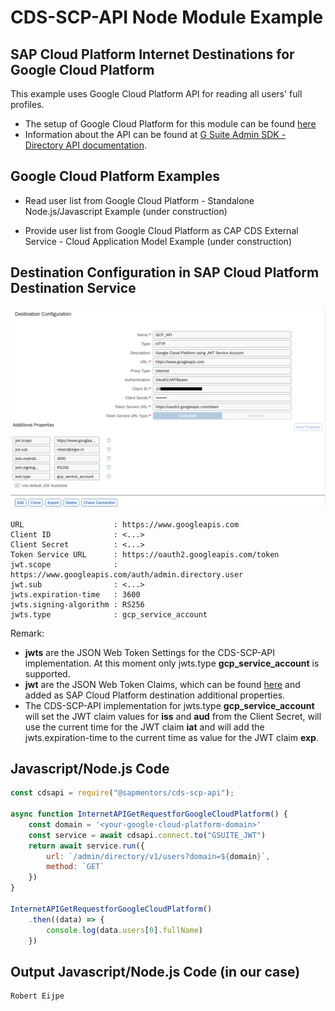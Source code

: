 # CDS-SCP-API Node Module Example

## SAP Cloud Platform Internet Destinations for Google Cloud Platform 
This example uses Google Cloud Platform API for reading all users' full profiles. 
- The setup of Google Cloud Platform for this module can be found [here](GoogleCloudPlatformConfiguration.md)
- Information about the API can be found at [G Suite Admin SDK - Directory API documentation](https://developers.google.com/admin-sdk/directory/v1/reference).

## Google Cloud Platform Examples
- Read user list from Google Cloud Platform - Standalone Node.js/Javascript Example (under construction)

- Provide user list from Google Cloud Platform as CAP CDS External Service - Cloud Application Model Example (under construction)

## Destination Configuration in SAP Cloud Platform Destination Service 

![Destination Configuration - Under Construction](./pictures/DestinationInternetForGoogleCloudPlatform.png)

```text
URL                    : https://www.googleapis.com
Client ID              : <...>
Client Secret          : <...>
Token Service URL      : https://oauth2.googleapis.com/token
jwt.scope              : https://www.googleapis.com/auth/admin.directory.user
jwt.sub                : <...>
jwts.expiration-time   : 3600
jwts.signing-algorithm : RS256
jwts.type              : gcp_service_account
```

Remark:
- **jwts** are the JSON Web Token Settings for the CDS-SCP-API implementation. At this moment only jwts.type **gcp_service_account** is supported.
- **jwt** are the JSON Web Token Claims, which can be found [here](https://www.iana.org/assignments/jwt/jwt.xhtml) and added as SAP Cloud Platform destination additional properties.
- The CDS-SCP-API implementation for jwts.type **gcp_service_account** will set the JWT claim values for **iss** and **aud** from the Client Secret, will use the current time for the JWT claim **iat** and will add the jwts.expiration-time to the current time as value for the JWT claim **exp**.



## Javascript/Node.js Code
```javascript
const cdsapi = require("@sapmentors/cds-scp-api");

async function InternetAPIGetRequestforGoogleCloudPlatform() {
	const domain = '<your-google-cloud-platform-domain>'
	const service = await cdsapi.connect.to("GSUITE_JWT")
	return await service.run({
		url: `/admin/directory/v1/users?domain=${domain}`,
		method: `GET`
	})
}

InternetAPIGetRequestforGoogleCloudPlatform()
	.then((data) => {
		console.log(data.users[0].fullName)
	})
```
## Output Javascript/Node.js Code (in our case)
```javascript
Robert Eijpe
```